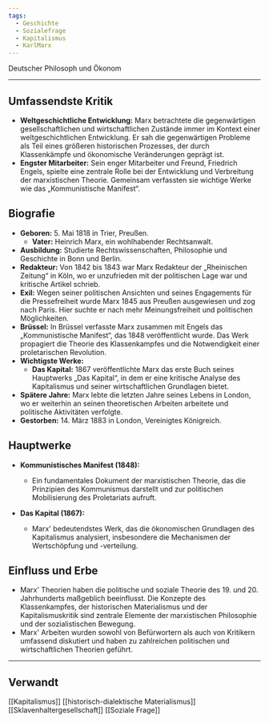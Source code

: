 ```yaml
---
tags:
  - Geschichte
  - Sozialefrage
  - Kapitalismus
  - KarlMarx
---
```

Deutscher Philosoph und Ökonom

---

## Umfassendste Kritik

- **Weltgeschichtliche Entwicklung:** Marx betrachtete die gegenwärtigen gesellschaftlichen und wirtschaftlichen Zustände immer im Kontext einer weltgeschichtlichen Entwicklung. Er sah die gegenwärtigen Probleme als Teil eines größeren historischen Prozesses, der durch Klassenkämpfe und ökonomische Veränderungen geprägt ist.
- **Engster Mitarbeiter:** Sein enger Mitarbeiter und Freund, Friedrich Engels, spielte eine zentrale Rolle bei der Entwicklung und Verbreitung der marxistischen Theorie. Gemeinsam verfassten sie wichtige Werke wie das „Kommunistische Manifest“.

## Biografie

- **Geboren:** 5. Mai 1818 in Trier, Preußen.
	- **Vater:** Heinrich Marx, ein wohlhabender Rechtsanwalt.
- **Ausbildung:** Studierte Rechtswissenschaften, Philosophie und Geschichte in Bonn und Berlin.
- **Redakteur:** Von 1842 bis 1843 war Marx Redakteur der „Rheinischen Zeitung“ in Köln, wo er unzufrieden mit der politischen Lage war und kritische Artikel schrieb.
- **Exil:** Wegen seiner politischen Ansichten und seines Engagements für die Pressefreiheit wurde Marx 1845 aus Preußen ausgewiesen und zog nach Paris. Hier suchte er nach mehr Meinungsfreiheit und politischen Möglichkeiten.
- **Brüssel:** In Brüssel verfasste Marx zusammen mit Engels das „Kommunistische Manifest“, das 1848 veröffentlicht wurde. Das Werk propagiert die Theorie des Klassenkampfes und die Notwendigkeit einer proletarischen Revolution.
- **Wichtigste Werke:**
	- **Das Kapital:** 1867 veröffentlichte Marx das erste Buch seines Hauptwerks „Das Kapital“, in dem er eine kritische Analyse des Kapitalismus und seiner wirtschaftlichen Grundlagen bietet.
- **Spätere Jahre:** Marx lebte die letzten Jahre seines Lebens in London, wo er weiterhin an seinen theoretischen Arbeiten arbeitete und politische Aktivitäten verfolgte.
- **Gestorben:** 14. März 1883 in London, Vereinigtes Königreich.

## Hauptwerke

- **Kommunistisches Manifest (1848):**
  - Ein fundamentales Dokument der marxistischen Theorie, das die Prinzipien des Kommunismus darstellt und zur politischen Mobilisierung des Proletariats aufruft.

- **Das Kapital (1867):**
  - Marx' bedeutendstes Werk, das die ökonomischen Grundlagen des Kapitalismus analysiert, insbesondere die Mechanismen der Wertschöpfung und -verteilung.

## Einfluss und Erbe

- Marx' Theorien haben die politische und soziale Theorie des 19. und 20. Jahrhunderts maßgeblich beeinflusst. Die Konzepte des Klassenkampfes, der historischen Materialismus und der Kapitalismuskritik sind zentrale Elemente der marxistischen Philosophie und der sozialistischen Bewegung.
- Marx' Arbeiten wurden sowohl von Befürwortern als auch von Kritikern umfassend diskutiert und haben zu zahlreichen politischen und wirtschaftlichen Theorien geführt.

---
## Verwandt

[[Kapitalismus]]
[[historisch-dialektische Materialismus]]
[[Sklavenhaltergesellschaft]]
[[Soziale Frage]]

